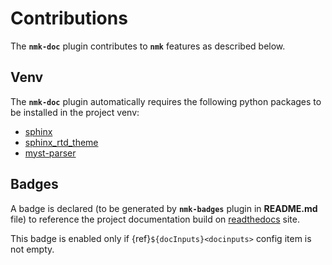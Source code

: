 # Contributions

The **`nmk-doc`** plugin contributes to **`nmk`** features as described below.

## Venv

The **`nmk-doc`** plugin automatically requires the following python packages to be installed in the project venv:
* [sphinx](https://pypi.org/project/sphinx/)
* [sphinx_rtd_theme](https://pypi.org/project/sphinx_rtd_theme/)
* [myst-parser](https://pypi.org/project/myst-parser/)

## Badges

A badge is declared (to be generated by **`nmk-badges`** plugin in **README.md** file) to reference the project documentation build on [readthedocs](https://readthedocs.org) site.

This badge is enabled only if {ref}`${docInputs}<docinputs>` config item is not empty.
